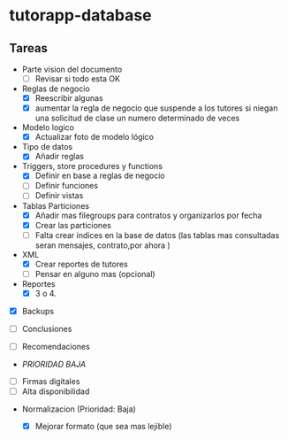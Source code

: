 # tutorapp-database
## Tareas
* Parte vision del documento
  * [ ] Revisar si todo esta OK 

* Reglas de negocio
  * [x] Reescribir algunas
  * [x] aumentar la regla de negocio que suspende a los tutores si niegan una solicitud de clase un numero determinado de veces 
 
* Modelo logico
  * [x] Actualizar foto de modelo lógico

* Tipo de datos
  * [x] Añadir reglas

* Triggers, store procedures y functions
  * [x] Definir en base a reglas de negocio
  * [ ] Definir funciones
  * [ ] Definir vistas

* Tablas Particiones
  * [x] Añadir mas filegroups para contratos y organizarlos por fecha
  * [x] Crear las particiones
  * [ ] Falta crear indices en la base de datos (las tablas mas consultadas seran mensajes, contrato,por ahora )

* XML 
  * [x] Crear reportes de tutores
  * [ ] Pensar en alguno mas (opcional)
 
* Reportes
  * [x] 3 o 4.
  
* [X] Backups

* [ ] Conclusiones
* [ ] Recomendaciones

* *PRIORIDAD BAJA*

* [ ] Firmas digitales
* [ ] Alta disponibilidad
* Normalizacion (Prioridad: Baja)
  * [x] Mejorar formato (que sea mas lejible)

